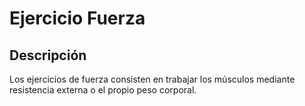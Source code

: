 # Ejercicio Fuerza

## Descripción
Los ejercicios de fuerza consisten en trabajar los músculos mediante resistencia externa o el propio peso corporal.
